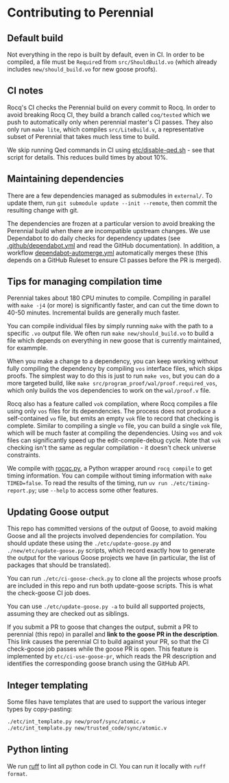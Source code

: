 # Contributing to Perennial

## Default build

Not everything in the repo is built by default, even in CI. In order to be
compiled, a file must be `Require`d from `src/ShouldBuild.vo` (which already includes
`new/should_build.vo` for new goose proofs).

## CI notes

Rocq's CI checks the Perennial build on every commit to Rocq. In order to avoid
breaking Rocq CI, they build a branch called `coq/tested` which we push to
automatically only when perennial master's CI passes. They also only run `make
lite`, which compiles `src/LiteBuild.v`, a representative subset of Perennial
that takes much less time to build.

We skip running Qed commands in CI using
[etc/disable-qed.sh](./etc/disable-qed.sh) - see that script for details. This
reduces build times by about 10%.

## Maintaining dependencies

There are a few dependencies managed as submodules in `external/`. To update
them, run `git submodule update --init --remote`, then commit the resulting
change with git.

The dependencies are frozen at a particular version to avoid breaking the
Perennial build when there are incompatible upstream changes. We use Dependabot
to do daily checks for dependency updates (see
[.github/dependabot.yml](.github/dependabot.yml) and read the GitHub
documentation). In addition, a workflow
[dependabot-automerge.yml](.github/workflows/dependabot-automerge.yml)
automatically merges these (this depends on a GitHub Ruleset to ensure CI passes
before the PR is merged).

## Tips for managing compilation time

Perennial takes about 180 CPU minutes to compile. Compiling in parallel with
`make -j4` (or more) is significantly faster, and can cut the time down to 40-50
minutes. Incremental builds are generally much faster.

You can compile individual files by simply running `make` with the path to a
specific `.vo` output file. We often run `make new/should_build.vo` to build a
file which depends on everything in new goose that is currently maintained, for exammple.

When you make a change to a dependency, you can keep working without fully
compiling the dependency by compiling `vos` interface files, which skips proofs.
The simplest way to do this is just to run `make vos`, but you can do a more
targeted build, like `make src/program_proof/wal/proof.required_vos`, which only
builds the vos dependencies to work on the `wal/proof.v` file.

Rocq also has a feature called `vok` compilation, where Rocq compiles a file
using only `vos` files for its dependencies. The process does not produce a
self-contained `vo` file, but emits an empty `vok` file to record that checking
is complete. Similar to compiling a single `vo` file, you can build a single
`vok` file, which will be much faster at compiling the dependencies. Using `vos` and `vok` files can significantly speed up the
edit-compile-debug cycle. Note that `vok` checking isn't the same as regular
compilation - it doesn't check universe constraints.

We compile with [rocqc.py](etc/rocqc.py), a Python wrapper around `rocq compile`
to get timing information. You can compile without timing information with `make
TIMED=false`. To read the results of the timing, run `uv run ./etc/timing-report.py`;
use `--help` to access some other features.

## Updating Goose output

This repo has committed versions of the output of Goose, to avoid making Goose
and all the projects involved dependencies for compilation. You should update
these using the `./etc/update-goose.py` and `./new/etc/update-goose.py` scripts,
which record exactly how to generate the output for the various Goose projects
we have (in particular, the list of packages that should be translated).

You can run `./etc/ci-goose-check.py` to clone all the projects whose proofs are
included in this repo and run both update-goose scripts. This is what the
check-goose CI job does.

You can use `./etc/update-goose.py -a` to build all supported projects, assuming
they are checked out as siblings.

If you submit a PR to goose that changes the output, submit a PR to perennial
(this repo) in parallel and **link to the goose PR in the description**. This link
causes the perennial CI to build against your PR, so that the CI check-goose job
passes while the goose PR is open. This feature is implemented by
`etc/ci-use-goose-pr`, which reads the PR description and identifies the
corresponding goose branch using the GitHub API.

## Integer templating

Some files have templates that are used to support the various integer types by
copy-pasting:

```bash
./etc/int_template.py new/proof/sync/atomic.v
./etc/int_template.py new/trusted_code/sync/atomic.v
```

## Python linting

We run [ruff](https://github.com/astral-sh/ruff) to lint all python code in CI.
You can run it locally with `ruff format`.
